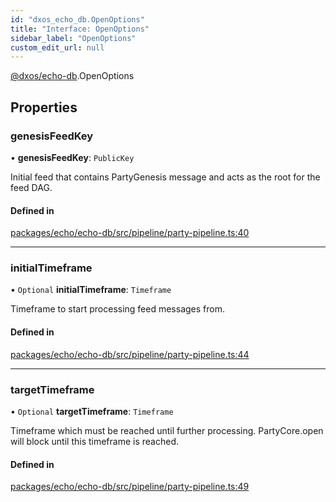 ```yaml
---
id: "dxos_echo_db.OpenOptions"
title: "Interface: OpenOptions"
sidebar_label: "OpenOptions"
custom_edit_url: null
---
```


[@dxos/echo-db](../modules/dxos_echo_db.md).OpenOptions

## Properties

### genesisFeedKey

• **genesisFeedKey**: `PublicKey`

Initial feed that contains PartyGenesis message and acts as the root for the feed DAG.

#### Defined in

[packages/echo/echo-db/src/pipeline/party-pipeline.ts:40](https://github.com/dxos/dxos/blob/b06737400/packages/echo/echo-db/src/pipeline/party-pipeline.ts#L40)

___

### initialTimeframe

• `Optional` **initialTimeframe**: `Timeframe`

Timeframe to start processing feed messages from.

#### Defined in

[packages/echo/echo-db/src/pipeline/party-pipeline.ts:44](https://github.com/dxos/dxos/blob/b06737400/packages/echo/echo-db/src/pipeline/party-pipeline.ts#L44)

___

### targetTimeframe

• `Optional` **targetTimeframe**: `Timeframe`

Timeframe which must be reached until further processing.
PartyCore.open will block until this timeframe is reached.

#### Defined in

[packages/echo/echo-db/src/pipeline/party-pipeline.ts:49](https://github.com/dxos/dxos/blob/b06737400/packages/echo/echo-db/src/pipeline/party-pipeline.ts#L49)
